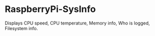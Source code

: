 # RaspberryPi-SysInfo
Displays CPU speed, CPU temperature, Memory info, Who is logged, Filesystem info.
